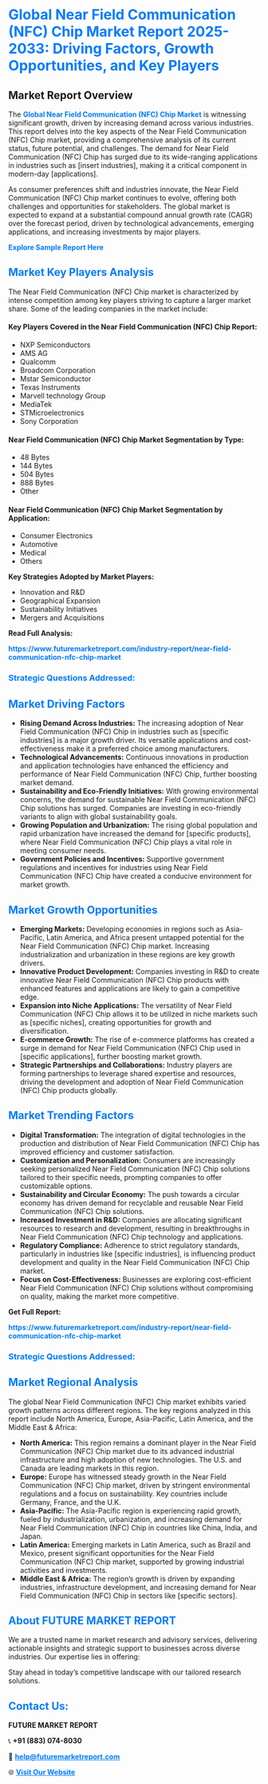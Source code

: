 <h1 style="color: #007BFF;">Global Near Field Communication (NFC) Chip Market Report 2025-2033: Driving Factors, Growth Opportunities, and Key Players</h1>

<section id="overview">
<h2>Market Report Overview</h2>
<p>The <a href="https://www.futuremarketreport.com/industry-report/near-field-communication-nfc-chip-market" style="color: #007BFF; text-decoration: none;"><strong>Global Near Field Communication (NFC) Chip Market</strong></a> is witnessing significant growth, driven by increasing demand across various industries. This report delves into the key aspects of the Near Field Communication (NFC) Chip market, providing a comprehensive analysis of its current status, future potential, and challenges. The demand for Near Field Communication (NFC) Chip has surged due to its wide-ranging applications in industries such as [insert industries], making it a critical component in modern-day [applications].</p>
<p>As consumer preferences shift and industries innovate, the Near Field Communication (NFC) Chip market continues to evolve, offering both challenges and opportunities for stakeholders. The global market is expected to expand at a substantial compound annual growth rate (CAGR) over the forecast period, driven by technological advancements, emerging applications, and increasing investments by major players.</p>
</section>

<section id="overview">
<p><a href="https://www.futuremarketreport.com/request-sample/reportId=75760" style="color: #007BFF; text-decoration: none;"><strong>Explore Sample Report Here</strong></a></p>
</section>

<section id="key-players">
<h2 style="color: #007BFF;">Market Key Players Analysis</h2>
<p>The Near Field Communication (NFC) Chip market is characterized by intense competition among key players striving to capture a larger market share. Some of the leading companies in the market include:</p>
<h4>Key Players Covered in the Near Field Communication (NFC) Chip Report:</h4>
<ul><li>NXP Semiconductors</li><li>AMS AG</li><li>Qualcomm</li><li>Broadcom Corporation</li><li>Mstar Semiconductor</li><li>Texas Instruments</li><li>Marvell technology Group</li><li>MediaTek</li><li>STMicroelectronics</li><li>Sony Corporation</li></ul>
<h4>Near Field Communication (NFC) Chip Market Segmentation by Type:</h4>
<ul><li>48 Bytes</li><li>144 Bytes</li><li>504 Bytes</li><li>888 Bytes</li><li>Other</li></ul>

<h4>Near Field Communication (NFC) Chip Market Segmentation by Application:</h4>
<ul><li>Consumer Electronics</li><li>Automotive</li><li>Medical</li><li>Others</li></ul>
<p><strong>Key Strategies Adopted by Market Players:</strong></p>
<ul>
<li>Innovation and R&D</li>
<li>Geographical Expansion</li>
<li>Sustainability Initiatives</li>
<li>Mergers and Acquisitions</li>
</ul>
</section>

<section>
<p><strong>Read Full Analysis: </strong></p><a href="https://www.futuremarketreport.com/industry-report/near-field-communication-nfc-chip-market" style="color: #007BFF; text-decoration: none;"><strong>https://www.futuremarketreport.com/industry-report/near-field-communication-nfc-chip-market</strong></a>
<h3 style="color: #007BFF;">Strategic Questions Addressed:</h3>
</section>

<section id="driving-factors">
<h2 style="color: #007BFF;">Market Driving Factors</h2>
<ul>
<li><strong>Rising Demand Across Industries:</strong> The increasing adoption of Near Field Communication (NFC) Chip in industries such as [specific industries] is a major growth driver. Its versatile applications and cost-effectiveness make it a preferred choice among manufacturers.</li>
<li><strong>Technological Advancements:</strong> Continuous innovations in production and application technologies have enhanced the efficiency and performance of Near Field Communication (NFC) Chip, further boosting market demand.</li>
<li><strong>Sustainability and Eco-Friendly Initiatives:</strong> With growing environmental concerns, the demand for sustainable Near Field Communication (NFC) Chip solutions has surged. Companies are investing in eco-friendly variants to align with global sustainability goals.</li>
<li><strong>Growing Population and Urbanization:</strong> The rising global population and rapid urbanization have increased the demand for [specific products], where Near Field Communication (NFC) Chip plays a vital role in meeting consumer needs.</li>
<li><strong>Government Policies and Incentives:</strong> Supportive government regulations and incentives for industries using Near Field Communication (NFC) Chip have created a conducive environment for market growth.</li>
</ul>
</section>

<section id="growth-opportunities">
<h2 style="color: #007BFF;">Market Growth Opportunities</h2>
<ul>
<li><strong>Emerging Markets:</strong> Developing economies in regions such as Asia-Pacific, Latin America, and Africa present untapped potential for the Near Field Communication (NFC) Chip market. Increasing industrialization and urbanization in these regions are key growth drivers.</li>
<li><strong>Innovative Product Development:</strong> Companies investing in R&D to create innovative Near Field Communication (NFC) Chip products with enhanced features and applications are likely to gain a competitive edge.</li>
<li><strong>Expansion into Niche Applications:</strong> The versatility of Near Field Communication (NFC) Chip allows it to be utilized in niche markets such as [specific niches], creating opportunities for growth and diversification.</li>
<li><strong>E-commerce Growth:</strong> The rise of e-commerce platforms has created a surge in demand for Near Field Communication (NFC) Chip used in [specific applications], further boosting market growth.</li>
<li><strong>Strategic Partnerships and Collaborations:</strong> Industry players are forming partnerships to leverage shared expertise and resources, driving the development and adoption of Near Field Communication (NFC) Chip products globally.</li>
</ul>
</section>

<section id="trending-factors">
<h2 style="color: #007BFF;">Market Trending Factors</h2>
<ul>
<li><strong>Digital Transformation:</strong> The integration of digital technologies in the production and distribution of Near Field Communication (NFC) Chip has improved efficiency and customer satisfaction.</li>
<li><strong>Customization and Personalization:</strong> Consumers are increasingly seeking personalized Near Field Communication (NFC) Chip solutions tailored to their specific needs, prompting companies to offer customizable options.</li>
<li><strong>Sustainability and Circular Economy:</strong> The push towards a circular economy has driven demand for recyclable and reusable Near Field Communication (NFC) Chip solutions.</li>
<li><strong>Increased Investment in R&D:</strong> Companies are allocating significant resources to research and development, resulting in breakthroughs in Near Field Communication (NFC) Chip technology and applications.</li>
<li><strong>Regulatory Compliance:</strong> Adherence to strict regulatory standards, particularly in industries like [specific industries], is influencing product development and quality in the Near Field Communication (NFC) Chip market.</li>
<li><strong>Focus on Cost-Effectiveness:</strong> Businesses are exploring cost-efficient Near Field Communication (NFC) Chip solutions without compromising on quality, making the market more competitive.</li>
</ul>
</section>

<section>
<p><strong>Get Full Report: </strong></p><a href="https://www.futuremarketreport.com/industry-report/near-field-communication-nfc-chip-market" style="color: #007BFF; text-decoration: none;"><strong>https://www.futuremarketreport.com/industry-report/near-field-communication-nfc-chip-market</strong></a>
<h3 style="color: #007BFF;">Strategic Questions Addressed:</h3>
</section>


<section id="regional-analysis">
<h2 style="color: #007BFF;">Market Regional Analysis</h2>
<p>The global Near Field Communication (NFC) Chip market exhibits varied growth patterns across different regions. The key regions analyzed in this report include North America, Europe, Asia-Pacific, Latin America, and the Middle East & Africa:</p>
<ul>
<li><strong>North America:</strong> This region remains a dominant player in the Near Field Communication (NFC) Chip market due to its advanced industrial infrastructure and high adoption of new technologies. The U.S. and Canada are leading markets in this region.</li>
<li><strong>Europe:</strong> Europe has witnessed steady growth in the Near Field Communication (NFC) Chip market, driven by stringent environmental regulations and a focus on sustainability. Key countries include Germany, France, and the U.K.</li>
<li><strong>Asia-Pacific:</strong> The Asia-Pacific region is experiencing rapid growth, fueled by industrialization, urbanization, and increasing demand for Near Field Communication (NFC) Chip in countries like China, India, and Japan.</li>
<li><strong>Latin America:</strong> Emerging markets in Latin America, such as Brazil and Mexico, present significant opportunities for the Near Field Communication (NFC) Chip market, supported by growing industrial activities and investments.</li>
<li><strong>Middle East & Africa:</strong> The region’s growth is driven by expanding industries, infrastructure development, and increasing demand for Near Field Communication (NFC) Chip in sectors like [specific sectors].</li>
</ul>
</section>

<footer>
<h2 style="color: #007BFF;">About FUTURE MARKET REPORT</h2>
<p>We are a trusted name in market research and advisory services, delivering actionable insights and strategic support to businesses across diverse industries. Our expertise lies in offering:</p>

<p>Stay ahead in today’s competitive landscape with our tailored research solutions.</p>

<h2 style="color: #007BFF;">Contact Us:</h2>
<p><strong>FUTURE MARKET REPORT</strong></p>
<p>📞 <strong>+91 (883) 074-8030</strong></p>
<p>📧 <strong><a href="mailto:help@futuremarketreport.com" style="color: #007BFF;">help@futuremarketreport.com</a></strong></p>
<p>🌐 <strong><a href="https://www.futuremarketreport.com/" style="color: #007BFF;">Visit Our Website</a></strong></p>
</footer>